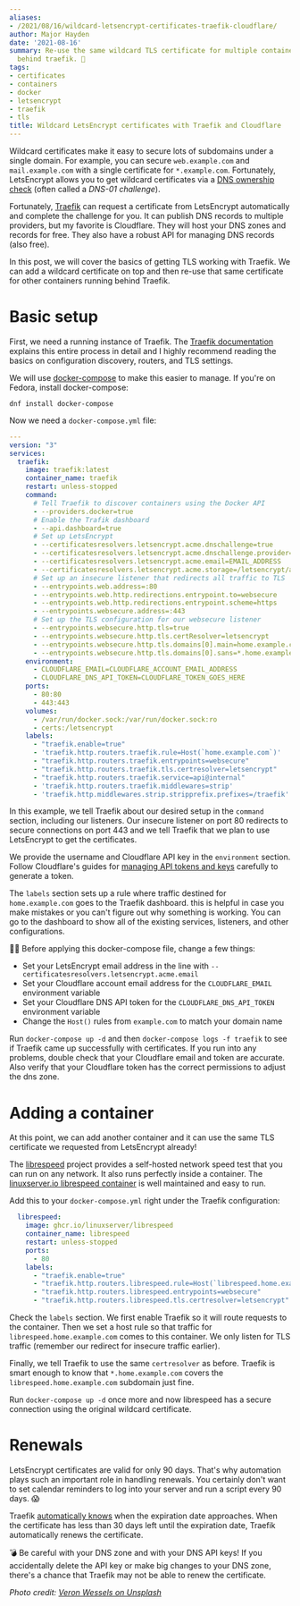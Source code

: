 ```yaml
---
aliases:
- /2021/08/16/wildcard-letsencrypt-certificates-traefik-cloudflare/
author: Major Hayden
date: '2021-08-16'
summary: Re-use the same wildcard TLS certificate for multiple containers running
  behind traefik. 🚦
tags:
- certificates
- containers
- docker
- letsencrypt
- traefik
- tls
title: Wildcard LetsEncrypt certificates with Traefik and Cloudflare
---
```


Wildcard certificates make it easy to secure lots of subdomains under a single
domain. For example, you can secure `web.example.com` and `mail.example.com`
with a single certificate for `*.example.com`. Fortunately, LetsEncrypt allows
you to get wildcard certificates via a [DNS ownership check] (often called a
_DNS-01 challenge_).

Fortunately, [Traefik] can request a certificate from
LetsEncrypt automatically and complete the challenge for you. It can publish DNS
records to multiple providers, but my favorite is Cloudflare. They will host
your DNS zones and records for free. They also have a robust API for managing
DNS records (also free).

In this post, we will cover the basics of getting TLS working with Traefik. We
can add a wildcard certificate on top and then re-use that same certificate for
other containers running behind Traefik.

[DNS ownership check]: https://letsencrypt.org/docs/challenge-types/
[Traefik]: https://traefik.io/

# Basic setup

First, we need a running instance of Traefik. The [Traefik documentation]
explains this entire process in detail and I highly recommend reading the basics
on configuration discovery, routers, and TLS settings.

We will use [docker-compose] to make this easier to manage. If you're on Fedora, install docker-compose:

```console
dnf install docker-compose
```

Now we need a `docker-compose.yml` file:

```yaml
---
version: "3"
services:
  traefik:
    image: traefik:latest
    container_name: traefik
    restart: unless-stopped
    command:
      # Tell Traefik to discover containers using the Docker API
      - --providers.docker=true
      # Enable the Trafik dashboard
      - --api.dashboard=true
      # Set up LetsEncrypt
      - --certificatesresolvers.letsencrypt.acme.dnschallenge=true
      - --certificatesresolvers.letsencrypt.acme.dnschallenge.provider=cloudflare
      - --certificatesresolvers.letsencrypt.acme.email=EMAIL_ADDRESS
      - --certificatesresolvers.letsencrypt.acme.storage=/letsencrypt/acme.json
      # Set up an insecure listener that redirects all traffic to TLS
      - --entrypoints.web.address=:80
      - --entrypoints.web.http.redirections.entrypoint.to=websecure
      - --entrypoints.web.http.redirections.entrypoint.scheme=https
      - --entrypoints.websecure.address=:443
      # Set up the TLS configuration for our websecure listener
      - --entrypoints.websecure.http.tls=true
      - --entrypoints.websecure.http.tls.certResolver=letsencrypt
      - --entrypoints.websecure.http.tls.domains[0].main=home.example.com
      - --entrypoints.websecure.http.tls.domains[0].sans=*.home.example.com
    environment:
      - CLOUDFLARE_EMAIL=CLOUDFLARE_ACCOUNT_EMAIL_ADDRESS
      - CLOUDFLARE_DNS_API_TOKEN=CLOUDFLARE_TOKEN_GOES_HERE
    ports:
      - 80:80
      - 443:443
    volumes:
      - /var/run/docker.sock:/var/run/docker.sock:ro
      - certs:/letsencrypt
    labels:
      - "traefik.enable=true"
      - 'traefik.http.routers.traefik.rule=Host(`home.example.com`)'
      - "traefik.http.routers.traefik.entrypoints=websecure"
      - "traefik.http.routers.traefik.tls.certresolver=letsencrypt"
      - "traefik.http.routers.traefik.service=api@internal"
      - 'traefik.http.routers.traefik.middlewares=strip'
      - 'traefik.http.middlewares.strip.stripprefix.prefixes=/traefik'
```

In this example, we tell Traefik about our desired setup in the `command`
section, including our listeners. Our insecure listener on port 80 redirects to
secure connections on port 443 and we tell Traefik that we plan to use
LetsEncrypt to get the certificates.

We provide the username and Cloudflare API key in the `environment` section.
Follow Cloudflare's guides for [managing API tokens and keys] carefully to
generate a token.

The `labels` section sets up a rule where traffic destined for
`home.example.com` goes to the Traefik dashboard. this is helpful in case you
make mistakes or you can't figure out why something is working. You can go to
the dashboard to show all of the existing services, listeners, and other
configurations.

☝🏻 Before applying this docker-compose file, change a few things:

* Set your LetsEncrypt email address in the line with
  `--certificatesresolvers.letsencrypt.acme.email`
* Set your Cloudflare account email address for the `CLOUDFLARE_EMAIL`
  environment variable
* Set your Cloudflare DNS API token for the `CLOUDFLARE_DNS_API_TOKEN`
  environment variable
* Change the `Host()` rules from `example.com` to match your domain name

Run `docker-compose up -d` and then `docker-compose logs -f traefik` to see if
Traefik came up successfully with certificates. If you run into any problems,
double check that your Cloudflare email and token are accurate. Also verify that
your Cloudflare token has the correct permissions to adjust the dns zone.

[Traefik documentation]: https://doc.traefik.io/traefik/
[docker-compose]: https://docs.docker.com/compose/
[managing API tokens and keys]: https://support.cloudflare.com/hc/en-us/articles/200167836-Managing-API-Tokens-and-Keys

# Adding a container

At this point, we can add another container and it can use the same TLS
certificate we requested from LetsEncrypt already!

The [librespeed] project provides a self-hosted network speed test that you can
run on any network. It also runs perfectly inside a container. The
[linuxserver.io librespeed container] is well maintained and easy to run.

Add this to your `docker-compose.yml` right under the Traefik configuration:

```yaml
  librespeed:
    image: ghcr.io/linuxserver/librespeed
    container_name: librespeed
    restart: unless-stopped
    ports:
      - 80
    labels:
      - "traefik.enable=true"
      - "traefik.http.routers.librespeed.rule=Host(`librespeed.home.example.com`)"
      - "traefik.http.routers.librespeed.entrypoints=websecure"
      - "traefik.http.routers.librespeed.tls.certresolver=letsencrypt"
```

Check the `labels` section. We first enable Traefik so it will route requests to
the container. Then we set a host rule so that traffic for
`librespeed.home.example.com` comes to this container. We only listen for TLS
traffic (remember our redirect for insecure traffic earlier).

Finally, we tell Traefik to use the same `certresolver` as before. Traefik is
smart enough to know that `*.home.example.com` covers the
`librespeed.home.example.com` subdomain just fine.

Run `docker-compose up -d` once more and now librespeed has a secure connection
using the original wildcard certificate.

[librespeed]: https://librespeed.org/
[linuxserver.io librespeed container]: https://docs.linuxserver.io/images/docker-librespeed

# Renewals

LetsEncrypt certificates are valid for only 90 days. That's why automation plays
such an important role in handling renewals. You certainly don't want to set
calendar reminders to log into your server and run a script every 90 days. 😱

Traefik [automatically knows] when the expiration date approaches. When the
certificate has less than 30 days left until the expiration date, Traefik
automatically renews the certificate.

💣 Be careful with your DNS zone and with your DNS API keys! If you accidentally
delete the API key or make big changes to your DNS zone, there's a chance that
Traefik may not be able to renew the certificate.

[automatically knows]: https://doc.traefik.io/traefik/https/acme/

*Photo credit: [Veron Wessels on Unsplash](https://unsplash.com/photos/GIcoFy0zrDo)*